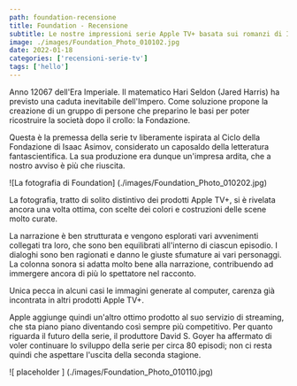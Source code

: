 ```yaml
---
path: foundation-recensione
title: Foundation - Recensione
subtitle: Le nostre impressioni serie Apple TV+ basata sui romanzi di Isaac Asimov
image: ./images/Foundation_Photo_010102.jpg
date: 2022-01-18
categories: ['recensioni-serie-tv']
tags: ['hello']
---
```


Anno 12067 dell'Era Imperiale. Il matematico Hari Seldon (Jared Harris) ha previsto una caduta inevitabile dell'Impero. Come soluzione propone la creazione di un gruppo di persone che preparino le basi per poter ricostruire la società dopo il crollo: la Fondazione.

Questa è la premessa della serie tv liberamente ispirata al Ciclo della Fondazione di Isaac Asimov, considerato un caposaldo della letteratura fantascientifica. La sua produzione era dunque un'impresa ardita, che a nostro avviso è più che riuscita.

![La fotografia di Foundation] (./images/Foundation_Photo_010202.jpg)

La fotografia, tratto di solito distintivo dei prodotti Apple TV+, si è rivelata ancora una volta ottima, con scelte dei colori e costruzioni delle scene molto curate.

La narrazione è ben strutturata e vengono esplorati vari avvenimenti collegati tra loro, che sono ben equilibrati all'interno di ciascun episodio. I dialoghi sono ben ragionati e danno le giuste sfumature ai vari personaggi.
La colonna sonora si adatta molto bene alla narrazione, contribuendo ad immergere ancora di più lo spettatore nel racconto.

Unica pecca in alcuni casi le immagini generate al computer, carenza già incontrata in altri prodotti Apple TV+.

Apple aggiunge quindi un'altro ottimo prodotto al suo servizio di streaming, che sta piano piano diventando così sempre più competitivo.
Per quanto riguarda il futuro della serie, il produttore David S. Goyer ha affermato di voler continuare lo sviluppo della serie per circa 80 episodi; non ci resta quindi che aspettare l'uscita della seconda stagione.

![ placeholder ] (./images/Foundation_Photo_010110.jpg)